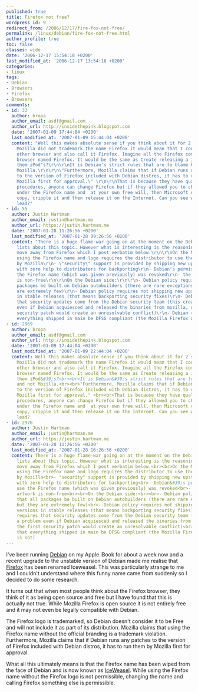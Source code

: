 ```yaml
---
published: true
title: Firefox not free?
wordpress_id: 9
redirect_from: /2006/12/17/fire-fox-not-free/
permalink: /linux/debian/fire-fox-not-free.html
author_profile: true
toc: false
classes: wide
date: '2006-12-17 15:54:18 +0200'
last_modified_at: '2006-12-17 13:54:18 +0200'
categories:
- linux
tags:
- Debian
- Browsers
- Firefox
- Browsers
comments:
- id: 33
  author: bropa
  author_email: asdf@gmail.com
  author_url: http://insidethepink.blogspot.com
  date: '2007-01-09 17:44:04 +0200'
  last_modified_at: '2007-01-09 15:44:04 +0200'
  content: "Well this makes absolute sense if you think about it for 2 seconds. If
    Mozilla did not trademark the name Firefox it would mean that I could create any
    other browser and also call it Firefox. Imagine all the Firefox competitors releasing
    browser named Firefox. It would be the same as Create releasing a iRiver but call
    them iPod's?\r\n\r\nIt is Debian's strict rules that are to blame here and not
    Mozilla.\r\n\r\n\"Furthermore, Mozilla claims that if Debian runs any patches
    to the version of Firefox included with Debian distros, it has to run them by
    Mozilla first for approval.\" \r\n\r\nThat is because they have quality ensuring
    procedures, anyone can change Firefox but if they allowed you to change and release
    under the Firefox name and  at your own free will, then Microsoft could grab a
    copy, cripple it and then release it on the Internet. Can you see where that would
    lead?"
- id: 55
  author: Justin Hartman
  author_email: justin@hartman.me
  author_url: https://justin.hartman.me
  date: '2007-01-28 11:26:56 +0200'
  last_modified_at: '2007-01-28 09:26:56 +0200'
  content: "There is a huge flame-war going on at the moment on the Debian mailing
    lists about this topic. However what is interesting is the reasoning behind the
    move away from Firefox which I post verbatim below.\r\n\r\nOn the Mozilla side:\r\n\r\n-
    using the Firefox name and logo requires the distributor to use the binaries provided
    by Mozilla\r\n- \"security\" support is provided by shipping new upstream releases,
    with zero help to distributors for backporting\r\n- Debian's permission to use
    the Firefox name (which was given previously) was revoked\r\n- the Firefox artwork
    is non-free\r\n\r\nOn the Debian side:\r\n\r\n- Debian policy requires that all
    packages be built on Debian autobuilders (there are rare exceptions, but they
    are extremely few)\r\n- Debian policy requires not shipping new upstream versions
    in stable releases (that means backporting security fixes)\r\n- Debian requires
    that security updates come from the Debian security team (this creates a problem
    even if Debian acquiesced and released the binaries from mozilla, since the first
    security patch would create an unresolvable conflict)\r\n- Debian requires that
    everything shipped in main be DFSG compliant (the Mozilla Firefox artwork is not)"
- id: 2969
  author: bropa
  author_email: asdf@gmail.com
  author_url: http://insidethepink.blogspot.com
  date: '2007-01-09 17:44:04 +0200'
  last_modified_at: '2007-01-09 22:44:04 +0200'
  content: Well this makes absolute sense if you think about it for 2 seconds. If
    Mozilla did not trademark the name Firefox it would mean that I could create any
    other browser and also call it Firefox. Imagine all the Firefox competitors releasing
    browser named Firefox. It would be the same as Create releasing a iRiver but call
    them iPod&#39;s?<br><br>It is Debian&#39;s strict rules that are to blame here
    and not Mozilla.<br><br>"Furthermore, Mozilla claims that if Debian runs any patches
    to the version of Firefox included with Debian distros, it has to run them by
    Mozilla first for approval." <br><br>That is because they have quality ensuring
    procedures, anyone can change Firefox but if they allowed you to change and release
    under the Firefox name and  at your own free will, then Microsoft could grab a
    copy, cripple it and then release it on the Internet. Can you see where that would
    lead?
- id: 2970
  author: Justin Hartman
  author_email: justin@hartman.me
  author_url: https://justin.hartman.me
  date: '2007-01-28 11:26:56 +0200'
  last_modified_at: '2007-01-28 16:26:56 +0200'
  content: There is a huge flame-war going on at the moment on the Debian mailing
    lists about this topic. However what is interesting is the reasoning behind the
    move away from Firefox which I post verbatim below.<br><br>On the Mozilla side:<br><br>-
    using the Firefox name and logo requires the distributor to use the binaries provided
    by Mozilla<br>- "security" support is provided by shipping new upstream releases,
    with zero help to distributors for backporting<br>- Debian&#39;s permission to
    use the Firefox name (which was given previously) was revoked<br>- the Firefox
    artwork is non-free<br><br>On the Debian side:<br><br>- Debian policy requires
    that all packages be built on Debian autobuilders (there are rare exceptions,
    but they are extremely few)<br>- Debian policy requires not shipping new upstream
    versions in stable releases (that means backporting security fixes)<br>- Debian
    requires that security updates come from the Debian security team (this creates
    a problem even if Debian acquiesced and released the binaries from mozilla, since
    the first security patch would create an unresolvable conflict)<br>- Debian requires
    that everything shipped in main be DFSG compliant (the Mozilla Firefox artwork
    is not)
---
```

I've been running <a href="http://www.debian.com">Debian</a> on my Apple iBook for about a week now and a recent upgrade to the unstable version of Debian made me realise that <a href="http://www.mozilla.org/firefox/">Firefox</a> has been renamed Iceweasel. This was particularly strange to me and I couldn't understand where this funny name came from suddenly so I decided to do some research.

It turns out that when most people think about the Firefox browser, they think of it as being open source and free but I have found that this is actually not true. While Mozilla Firefox is open source it is not entirely free and it may not even be legally compatible with Debian.

The Firefox logo is trademarked, so Debian doesn't consider it to be Free and will not include it as part of its distribution. Mozilla claims that using the Firefox name without the official branding is a trademark violation.
Furthermore, Mozilla claims that if Debian runs any patches to the version of Firefox included with Debian distros, it has to run them by Mozilla first for approval.

What all this ultimately means is that the Firefox name has been wiped from the face of Debian and is now known as <a href="http://www.gnu.org/software/gnuzilla/">IceWeasel</a>. While using the Firefox name without the Firefox logo is not permissible, changing the name and calling Firefox something else is permissible.
